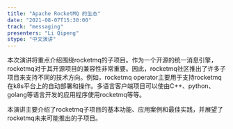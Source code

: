 ```yaml
---
title: "Apache RocketMQ 的生态"
date: "2021-08-07T15:30:00" 
track: "messaging"
presenters: "Li Qipeng"
stype: "中文演讲"
---
```

本次演讲将重点介绍围绕rocketmq的子项目。作为一个开源的统一消息引擎，rocketmq对于其开源项目的兼容性非常重要。因此，rocketmq社区推出了许多子项目来支持不同的技术方向。例如，rocketmq operator主要用于支持rocketmq在k8s平台上的自动部署和操作。多语言客户端项目可以使由C++、python、golang等语言开发的应用程序使用rocketmq等等。
 
本演讲主要介绍了rocketmq子项目的基本功能、应用案例和最佳实践，并展望了rocketmq未来可能推出的子项目。